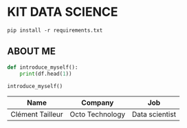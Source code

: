 # KIT DATA SCIENCE

```
pip install -r requirements.txt
```

## ABOUT ME

```python
def introduce_myself():
    print(df.head(1))

introduce_myself()
```

| Name                | Company           | Job             |
| ------------------- | ----------------- | --------------- |
| Clément Tailleur    | Octo Technology   | Data scientist  |
